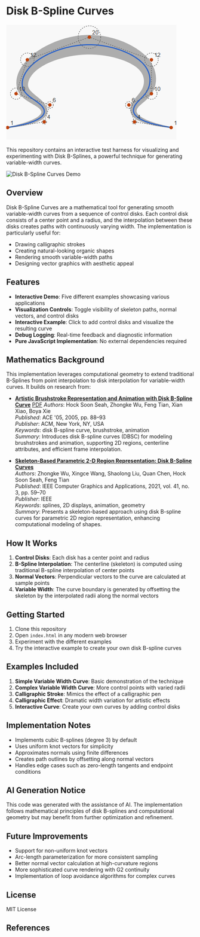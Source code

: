 # Disk B-Spline Curves

![Demo Screenshot](assets/dbsc-example.png)

This repository contains an interactive test harness for visualizing and experimenting with Disk B-Splines, a powerful technique for generating variable-width curves.

![Disk B-Spline Curves Demo](https://bobpritchett.github.io/dbsc-svg/demo)

## Overview

Disk B-Spline Curves are a mathematical tool for generating smooth variable-width curves from a sequence of control disks. Each control disk consists of a center point and a radius, and the interpolation between these disks creates paths with continuously varying width. The implementation is particularly useful for:

- Drawing calligraphic strokes
- Creating natural-looking organic shapes
- Rendering smooth variable-width paths
- Designing vector graphics with aesthetic appeal

## Features

- **Interactive Demo**: Five different examples showcasing various applications
- **Visualization Controls**: Toggle visibility of skeleton paths, normal vectors, and control disks
- **Interactive Example**: Click to add control disks and visualize the resulting curve
- **Debug Logging**: Real-time feedback and diagnostic information
- **Pure JavaScript Implementation**: No external dependencies required

## Mathematics Background

This implementation leverages computational geometry to extend traditional B-Splines from point interpolation to disk interpolation for variable-width curves. It builds on research from:

- **[Artistic Brushstroke Representation and Animation with Disk B-Spline Curve](https://dl.acm.org/doi/10.1145/1178477.1178489)** [PDF](https://www.researchgate.net/profile/Xian-Xiao-10/publication/220982699_Artistic_brushstroke_representation_and_animation_with_disk_B-spline_curve/links/5630ce4508ae2df441bb7e98/Artistic-brushstroke-representation-and-animation-with-disk-B-spline-curve.pdf)
  _Authors_: Hock Soon Seah, Zhongke Wu, Feng Tian, Xian Xiao, Boya Xie  
  _Published_: ACE '05, 2005, pp. 88–93  
  _Publisher_: ACM, New York, NY, USA  
  _Keywords_: disk B-spline curve, brushstroke, animation  
  _Summary_: Introduces disk B-spline curves (DBSC) for modeling brushstrokes and animation, supporting 2D regions, centerline attributes, and efficient frame interpolation.

- **[Skeleton-Based Parametric 2-D Region Representation: Disk B-Spline Curves](https://doi.org/10.1109/MCG.2021.3069847)**  
  _Authors_: Zhongke Wu, Xingce Wang, Shaolong Liu, Quan Chen, Hock Soon Seah, Feng Tian  
  _Published_: IEEE Computer Graphics and Applications, 2021, vol. 41, no. 3, pp. 59–70  
  _Publisher_: IEEE  
  _Keywords_: splines, 2D displays, animation, geometry  
  _Summary_: Presents a skeleton-based approach using disk B-spline curves for parametric 2D region representation, enhancing computational modeling of shapes.

## How It Works

1. **Control Disks**: Each disk has a center point and radius
2. **B-Spline Interpolation**: The centerline (skeleton) is computed using traditional B-spline interpolation of center points
3. **Normal Vectors**: Perpendicular vectors to the curve are calculated at sample points
4. **Variable Width**: The curve boundary is generated by offsetting the skeleton by the interpolated radii along the normal vectors

## Getting Started

1. Clone this repository
2. Open `index.html` in any modern web browser
3. Experiment with the different examples
4. Try the interactive example to create your own disk B-spline curves

## Examples Included

1. **Simple Variable Width Curve**: Basic demonstration of the technique
2. **Complex Variable Width Curve**: More control points with varied radii
3. **Calligraphic Stroke**: Mimics the effect of a calligraphic pen
4. **Calligraphic Effect**: Dramatic width variation for artistic effects
5. **Interactive Curve**: Create your own curves by adding control disks

## Implementation Notes

- Implements cubic B-splines (degree 3) by default
- Uses uniform knot vectors for simplicity
- Approximates normals using finite differences
- Creates path outlines by offsetting along normal vectors
- Handles edge cases such as zero-length tangents and endpoint conditions

## AI Generation Notice

This code was generated with the assistance of AI. The implementation follows mathematical principles of disk B-splines and computational geometry but may benefit from further optimization and refinement.

## Future Improvements

- Support for non-uniform knot vectors
- Arc-length parameterization for more consistent sampling
- Better normal vector calculation at high-curvature regions
- More sophisticated curve rendering with G2 continuity
- Implementation of loop avoidance algorithms for complex curves

## License

MIT License

## References
